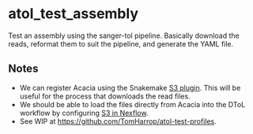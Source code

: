 # atol_test_assembly

Test an assembly using the sanger-tol pipeline. Basically download the reads,
reformat them to suit the pipeline, and generate the YAML file.

## Notes

- We can register Acacia using the Snakemake [S3
  plugin](https://snakemake.github.io/snakemake-plugin-catalog/plugins/storage/s3.html).
  This will be useful for the process that downloads the read files.
- We should be able to load the files directly from Acacia into the DToL
  workflow by configuring [S3 in
  Nexflow](https://www.nextflow.io/docs/latest/amazons3.html#s3-compatible-storage).
- See WIP at https://github.com/TomHarrop/atol-test-profiles.